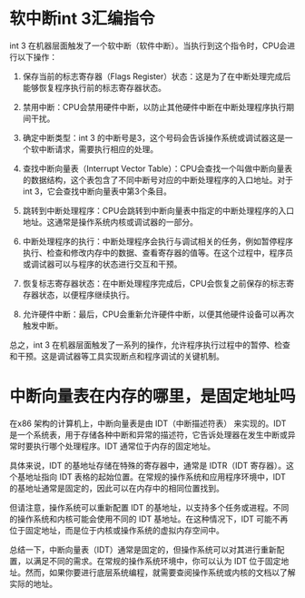 # 软中断int 3汇编指令
int 3 在机器层面触发了一个软中断（软件中断）。当执行到这个指令时，CPU会进行以下操作：

1. 保存当前的标志寄存器（Flags Register）状态：这是为了在中断处理完成后能够恢复程序执行前的标志寄存器状态。

2. 禁用中断：CPU会禁用硬件中断，以防止其他硬件中断在中断处理程序执行期间干扰。

3. 确定中断类型：int 3 的中断号是3，这个号码会告诉操作系统或调试器这是一个软中断请求，需要执行相应的处理。

4. 查找中断向量表（Interrupt Vector Table）：CPU会查找一个叫做中断向量表的数据结构，这个表包含了不同中断号对应的中断处理程序的入口地址。对于int 3，它会查找中断向量表中第3个条目。

5. 跳转到中断处理程序：CPU会跳转到中断向量表中指定的中断处理程序的入口地址。这通常是操作系统内核或调试器的一部分。

6. 中断处理程序的执行：中断处理程序会执行与调试相关的任务，例如暂停程序执行、检查和修改内存中的数据、查看寄存器的值等。在这个过程中，程序员或调试器可以与程序的状态进行交互和干预。

7. 恢复标志寄存器状态：在中断处理程序完成后，CPU会恢复之前保存的标志寄存器状态，以便程序继续执行。

8. 允许硬件中断：最后，CPU会重新允许硬件中断，以便其他硬件设备可以再次触发中断。

总之，int 3 在机器层面触发了一系列的操作，允许程序执行过程中的暂停、检查和干预。这是调试器等工具实现断点和程序调试的关键机制。


# 中断向量表在内存的哪里，是固定地址吗
在x86 架构的计算机上，中断向量表是由 IDT（中断描述符表） 来实现的。IDT 是一个系统表，用于存储各种中断和异常的描述符，它告诉处理器在发生中断或异常时要执行哪个处理程序。IDT 通常位于内存的固定地址。

具体来说，IDT 的基地址存储在特殊的寄存器中，通常是 IDTR（IDT 寄存器）。这个基地址指向 IDT 表格的起始位置。在常规的操作系统和应用程序环境中，IDT 的基地址通常是固定的，因此可以在内存中的相同位置找到。

但请注意，操作系统可以重新配置 IDT 的基地址，以支持多个任务或进程。不同的操作系统和内核可能会使用不同的 IDT 基地址。在这种情况下，IDT 可能不再位于固定地址，而是位于内核或操作系统的虚拟内存空间中。

总结一下，中断向量表（IDT）通常是固定的，但操作系统可以对其进行重新配置，以满足不同的需求。在常规的操作系统环境中，你可以认为 IDT 位于固定地址。然而，如果你要进行底层系统编程，就需要查阅操作系统或内核的文档以了解实际的地址。
